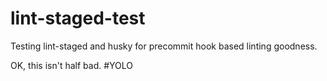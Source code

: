 # lint-staged-test

Testing lint-staged and husky for precommit hook based linting goodness.

OK, this isn't half bad. #YOLO
